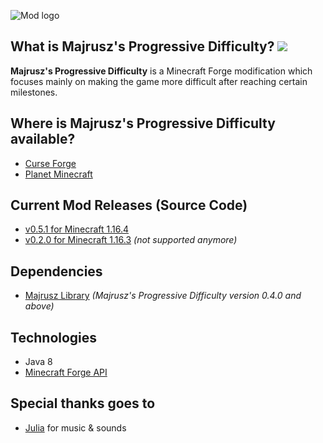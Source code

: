 ![Mod logo](https://github.com/Majrusz/MajruszsProgressiveDifficultyMod/blob/1.16.4/logo.png?raw=true)

## What is Majrusz's Progressive Difficulty? [![](http://cf.way2muchnoise.eu/full_majruszs-progressive-difficulty_downloads.svg)](https://www.curseforge.com/minecraft/mc-mods/majruszs-progressive-difficulty)
**Majrusz's Progressive Difficulty** is a Minecraft Forge modification which focuses
mainly on making the game more difficult after reaching certain milestones.

## Where is Majrusz's Progressive Difficulty available?
- [Curse Forge](https://www.curseforge.com/minecraft/mc-mods/majruszs-progressive-difficulty)
- [Planet Minecraft](https://www.planetminecraft.com/mod/majrusz-s-progressive-difficulty/)

## Current Mod Releases (Source Code)
- [v0.5.1 for Minecraft 1.16.4](https://github.com/Majrusz/MajruszsProgressiveDifficultyMod/tree/1.16.4/)
- [v0.2.0 for Minecraft 1.16.3](https://github.com/Majrusz/MajruszsProgressiveDifficultyMod/blob/main/MajruszsDifficulty1-16-3) *(not supported anymore)*

## Dependencies
- [Majrusz Library](https://github.com/Majrusz/MajruszLibrary/tree/1.16.4) *(Majrusz's Progressive Difficulty version 0.4.0 and above)*

## Technologies
- Java 8
- [Minecraft Forge API](https://github.com/MinecraftForge/MinecraftForge)

## Special thanks goes to
- [Julia](https://www.instagram.com/musiqeorn/) for music & sounds
